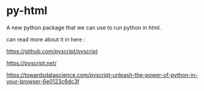 # py-html
A new python package that we can use to run python in html.



can read more about it in here :

https://github.com/pyscript/pyscript

https://pyscript.net/

https://towardsdatascience.com/pyscript-unleash-the-power-of-python-in-your-browser-6e0123c6dc3f

